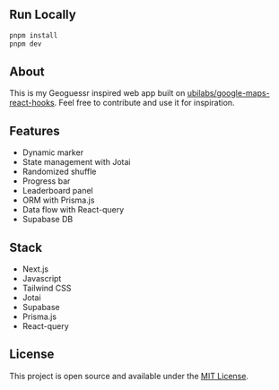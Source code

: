 ## Run Locally

```bash
pnpm install
pnpm dev
```

## About
This is my Geoguessr inspired web app built on [ubilabs/google-maps-react-hooks](https://github.com/ubilabs/google-maps-react-hooks). Feel free to contribute and use it for inspiration.

## Features
- Dynamic marker
- State management with Jotai
- Randomized shuffle
- Progress bar
- Leaderboard panel
- ORM with Prisma.js
- Data flow with React-query
- Supabase DB

## Stack
- Next.js
- Javascript
- Tailwind CSS
- Jotai
- Supabase
- Prisma.js
- React-query

## License

This project is open source and available under the [MIT License](LICENSE.md).
